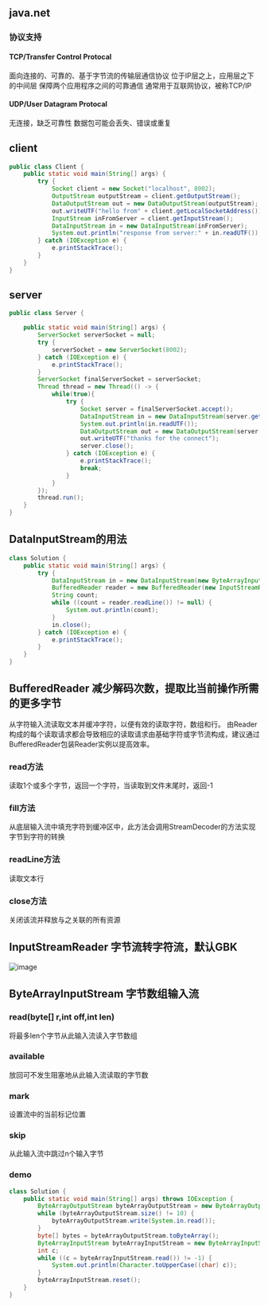 ## java.net
### 协议支持
#### TCP/Transfer Control Protocal
面向连接的、可靠的、基于字节流的传输层通信协议
位于IP层之上，应用层之下的中间层
保障两个应用程序之间的可靠通信
通常用于互联网协议，被称TCP/IP
#### UDP/User Datagram Protocal
无连接，缺乏可靠性
数据包可能会丢失、错误或重复

## client
```java
public class Client {
    public static void main(String[] args) {
        try {
            Socket client = new Socket("localhost", 8002);
            OutputStream outputStream = client.getOutputStream();
            DataOutputStream out = new DataOutputStream(outputStream);
            out.writeUTF("hello from" + client.getLocalSocketAddress());
            InputStream inFromServer = client.getInputStream();
            DataInputStream in = new DataInputStream(inFromServer);
            System.out.println("response from server:" + in.readUTF());
        } catch (IOException e) {
            e.printStackTrace();
        }
    }
}
```
## server
```java
public class Server {

    public static void main(String[] args) {
        ServerSocket serverSocket = null;
        try {
            serverSocket = new ServerSocket(8002);
        } catch (IOException e) {
            e.printStackTrace();
        }
        ServerSocket finalServerSocket = serverSocket;
        Thread thread = new Thread(() -> {
            while(true){
                try {
                    Socket server = finalServerSocket.accept();
                    DataInputStream in = new DataInputStream(server.getInputStream());
                    System.out.println(in.readUTF());
                    DataOutputStream out = new DataOutputStream(server.getOutputStream());
                    out.writeUTF("thanks for the connect");
                    server.close();
                } catch (IOException e) {
                    e.printStackTrace();
                    break;
                }
            }
        });
        thread.run();
    }
}
```

## DataInputStream的用法
```java
class Solution {
    public static void main(String[] args) {
        try {
            DataInputStream in = new DataInputStream(new ByteArrayInputStream(new byte[]{'a','b'}));
            BufferedReader reader = new BufferedReader(new InputStreamReader(in));
            String count;
            while ((count = reader.readLine()) != null) {
                System.out.println(count);
            }
            in.close();
        } catch (IOException e) {
            e.printStackTrace();
        }
    }
}
```
## BufferedReader 减少解码次数，提取比当前操作所需的更多字节
从字符输入流读取文本并缓冲字符，以便有效的读取字符，数组和行。
由Reader构成的每个读取请求都会导致相应的读取请求由基础字符或字节流构成，建议通过BufferedReader包装Reader实例以提高效率。
### read方法
读取1个或多个字节，返回一个字符，当读取到文件末尾时，返回-1
### fill方法
从底层输入流中填充字符到缓冲区中，此方法会调用StreamDecoder的方法实现字节到字符的转换
### readLine方法
读取文本行
### close方法
关闭该流并释放与之关联的所有资源

## InputStreamReader 字节流转字符流，默认GBK
![image](https://user-images.githubusercontent.com/20769910/184634180-d9c72488-f2df-4b1a-8477-10a96dc9b8c1.png)
## ByteArrayInputStream 字节数组输入流
### read(byte[] r,int off,int len)
将最多len个字节从此输入流读入字节数组
### available
放回可不发生阻塞地从此输入流读取的字节数
### mark
设置流中的当前标记位置
### skip
从此输入流中跳过n个输入字节
### demo
```java
class Solution {
    public static void main(String[] args) throws IOException {
        ByteArrayOutputStream byteArrayOutputStream = new ByteArrayOutputStream(12);
        while (byteArrayOutputStream.size() != 10) {
            byteArrayOutputStream.write(System.in.read());
        }
        byte[] bytes = byteArrayOutputStream.toByteArray();
        ByteArrayInputStream byteArrayInputStream = new ByteArrayInputStream(bytes);
        int c;
        while ((c = byteArrayInputStream.read()) != -1) {
            System.out.println(Character.toUpperCase((char) c));
        }
        byteArrayInputStream.reset();
    }
}
```

